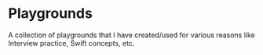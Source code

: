 # Playgrounds
A collection of playgrounds that I have created/used for various reasons like Interview practice, Swift concepts, etc.

